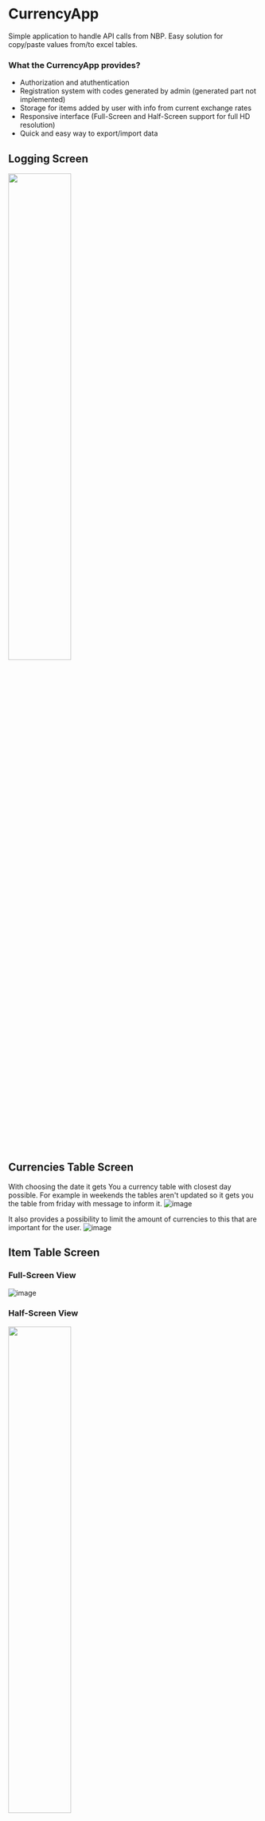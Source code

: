 # CurrencyApp
Simple application to handle API calls from NBP. Easy solution for copy/paste values from/to excel tables.

### What the CurrencyApp provides?

- Authorization and atuthentication
- Registration system with codes generated by admin (generated part not implemented)
- Storage for items added by user with info from current exchange rates
- Responsive interface (Full-Screen and Half-Screen support for full HD resolution)
- Quick and easy way to export/import data

## Logging Screen

<img src="https://user-images.githubusercontent.com/53538198/116964677-6a239000-acac-11eb-8dcf-682e1fcfc60b.png" width="50%">

## Currencies Table Screen
With choosing the date it gets You a currency table with closest day possible.
For example in weekends the tables aren't updated so it gets you the table from friday with message to inform it.
![image](https://user-images.githubusercontent.com/53538198/116964693-714a9e00-acac-11eb-8bd5-9671914c5c8e.png)

It also provides a possibility to limit the amount of currencies to this that are important for the user.
![image](https://user-images.githubusercontent.com/53538198/116964706-77d91580-acac-11eb-9e8a-a94e87a4fd58.png)

## Item Table Screen
### Full-Screen View

![image](https://user-images.githubusercontent.com/53538198/116964727-7f002380-acac-11eb-8d60-5b83344c9ccf.png)
### Half-Screen View

<img src="https://user-images.githubusercontent.com/53538198/116964738-8293aa80-acac-11eb-9b8f-977fe5a55848.png" width="50%">

### Functionality

#### Adding items
In this secetion of website You can add items one at the time (name, sale date, price, currency, Target currency = PLN)
![image](https://user-images.githubusercontent.com/53538198/116964661-60019180-acac-11eb-896b-3f3cce4bcd75.png)

After adding we get a message how our action went:
![image](https://user-images.githubusercontent.com/53538198/116964814-b7076680-acac-11eb-8645-746bfb5754d2.png)
As we  see, the currency table from  previous day is not existing, so the algorithm  is looking for the closest table before date of transaction.
(In this case it is from friday before the may weekend)
#### Removing items
For this operation we just need to click the "X" (single confirmation popup window) near the item, or red "ALL" (double confirmation popup window)
#### Sorting and organizing
We can use drag and drop for simple reorganizing the items. (To save changes click the green button!)
Or by clickng the first 4 column names. (Name, Date, Price, Currency)
![image](https://user-images.githubusercontent.com/53538198/116965207-870c9300-acad-11eb-86ad-de50e6bf7654.png)

We can use the toolbar for hiding columns, that we are not interested in.
When we save changes, the website remembers our choice in the cookies.
![image](https://user-images.githubusercontent.com/53538198/116965416-08642580-acae-11eb-881b-f02ca527631d.png)

### Export/import data functionality

#### Exporting data
We can simply click the button to export the table to excel, and copy paste the result!

<img src="https://user-images.githubusercontent.com/53538198/116965622-8cb6a880-acae-11eb-86de-816ca1606ec9.png" width="50%">

Result:

![image](https://user-images.githubusercontent.com/53538198/116965739-c2f42800-acae-11eb-9c42-f263a0022e20.png)

#### Importing data
We can get the data in the required format like:

<img src="https://user-images.githubusercontent.com/53538198/116965797-f33bc680-acae-11eb-84d1-44765cb43b93.png" width="50%">

Then simply add it to the paste from excel text input:

Before:

![image](https://user-images.githubusercontent.com/53538198/116965909-49106e80-acaf-11eb-80cf-8d08b62b095a.png)

After clicking the button, we get information about the result of action:

![image](https://user-images.githubusercontent.com/53538198/116965951-5ded0200-acaf-11eb-9ba7-0934c1dbb33e.png)

If our data is in incorrect format or date is for example from day that didn't come yet we get datailed errors:
Wrong date format:

![image](https://user-images.githubusercontent.com/53538198/116966392-5aa64600-acb0-11eb-9624-e83c41d59bb4.png)

Result:

![image](https://user-images.githubusercontent.com/53538198/116966433-7873ab00-acb0-11eb-907a-6ad24fc56fe1.png)
